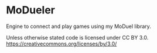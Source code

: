 # MoDueler
 Engine to connect and play games using my MoDuel library.
 
 Unless otherwise stated code is licensed under CC BY 3.0. https://creativecommons.org/licenses/by/3.0/
 
